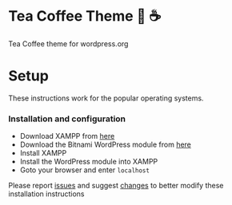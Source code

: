# Tea Coffee Theme :tea: :coffee:
Tea Coffee theme for wordpress.org

# Setup
These instructions work for the popular operating systems.
### Installation and configuration
- Download XAMPP from [here](https://www.apachefriends.org/download.html)
- Download the Bitnami WordPress module from [here](https://bitnami.com/stack/xampp#wordpress)
- Install XAMPP
- Install the WordPress module into XAMPP
- Goto your browser and enter `localhost` 

Please report [issues](../../issues) and suggest [changes](../../pulls) to better modify these installation instructions
